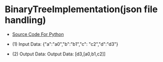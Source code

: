 # BinaryTreeImplementation(json file handling)

* [Source Code For Python](http://nbviewer.jupyter.org/github/leehaesung/BinaryTreeImplementation/blob/master/Binary_Tree_Implementation_With_Json_Data.ipynb)

* (1) Input Data: {"a":"a0","b":"b1","c": "c2","d":"d3"}

* (2) Output Data: Output Data: [d3,[a0,b1,c2]]


